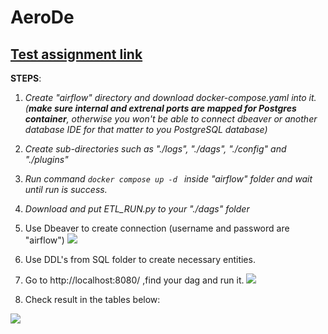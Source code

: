 # AeroDe
## [Test assignment link](http://taniadi.notion.site/Aero-DE-c7b2b267caa14570935d7cba30218865 "Test Assignment") 

**STEPS**:
1. *Create "airflow" directory and download docker-compose.yaml into it. (**make sure internal and extrenal ports are mapped for Postgres container**, otherwise you won't be able to connect dbeaver or another database IDE for that matter to you PostgreSQL database)*

2. *Create sub-directories such as  "./logs", "./dags", "./config" and "./plugins"*

3. *Run command ```docker compose up -d ```  inside  "airflow" folder and wait until run is success.*

4. *Download and put  ETL_RUN.py to your "./dags" folder* 

5.  Use Dbeaver to create connection (username and password are "airflow")
![](https://i.ibb.co/SwsB9HQ/image.jpg)

6. Use DDL's from SQL folder to create necessary entities. 

7. Go to  http://localhost:8080/ ,find your dag and run it.
![](https://i.ibb.co/hVs7SPj/image.jpg)

8. Check result in the tables below:
   
![](https://i.ibb.co/4gP1Z7W/image.jpg)
